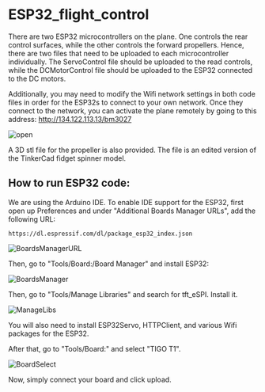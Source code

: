 # ESP32_flight_control

There are two ESP32 microcontrollers on the plane. One controls the rear control surfaces, while the other controls the forward propellers. Hence, there are two files that need to be uploaded to each microcontroller individually. The ServoControl file should be uploaded to the read controls, while the DCMotorControl file should be uploaded to the ESP32 connected to the DC motors.

Additionally, you may need to modify the Wifi network settings in both code files in order for the ESP32s to connect to your own network. Once they connect to the network, you can activate the plane remotely by going to this address: http://134.122.113.13/bm3027 

![open](https://miro.medium.com/max/700/1*4DswH9LDBM2T4CO9fM4QPw.jpeg)

A 3D stl file for the propeller is also provided. The file is an edited version of the TinkerCad fidget spinner model.


## How to run ESP32 code:

We are using the Arduino IDE. To enable IDE support for the ESP32, first open up Preferences and under "Additional Boards Manager URLs", add the following URL:
```
https://dl.espressif.com/dl/package_esp32_index.json
```
![BoardsManagerURL](https://user-images.githubusercontent.com/6265129/153997561-184baff3-dad6-4699-b3ea-dfbc9214f8ea.jpg)

Then, go to "Tools/Board:/Board Manager" and install ESP32:

![BoardsManager](https://user-images.githubusercontent.com/6265129/153997769-d04a40cc-fc14-4832-a115-e32f032be1a6.jpg)

Then, go to "Tools/Manage Libraries" and search for tft_eSPI. Install it.

![ManageLibs](https://user-images.githubusercontent.com/6265129/153997596-e524be05-fd41-4741-9025-56ad5be9ab33.jpg)

You will also need to install ESP32Servo, HTTPClient, and various Wifi packages for the ESP32.

After that, go to "Tools/Board:" and select "TIGO T1".

![BoardSelect](https://user-images.githubusercontent.com/6265129/153997616-e5988c80-6d34-4566-b800-3d8c03f9ffd7.jpg)

Now, simply connect your board and click upload.
